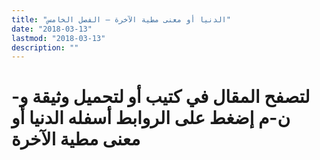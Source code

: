 ```yaml
---
title: "الدنيا أو معنى مطية الآخرة – الفصل الخامس"
date: "2018-03-13"
lastmod: "2018-03-13"
description: ""
---
```

# **لتصفح المقال في كتيب أو لتحميل وثيقة و-ن-م إضغط على الروابط أسفله** **الدنيا أو معنى مطية الآخرة**

###